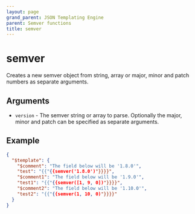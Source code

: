 ```yaml
---
layout: page
grand_parent: JSON Templating Engine
parent: Semver functions
title: semver
---
```


# semver

Creates a new semver object from string, array or major, minor and patch numbers as separate arguments.
## Arguments

- `version` - The semver string or array to parse. Optionally the major, minor and patch can be specified as separate arguments.

## Example

```json
{
  "$template": {
    "$comment": "The field below will be '1.8.0'",
    "test": "{{"{{semver('1.8.0')"}}}}",
    "$comment1": "The field below will be '1.9.0'",
    "test1": "{{"{{semver([1, 9, 0])"}}}}",
    "$comment2": "The field below will be '1.10.0'",
    "test2": "{{"{{semver(1, 10, 0)"}}}}"
  }
}
```
